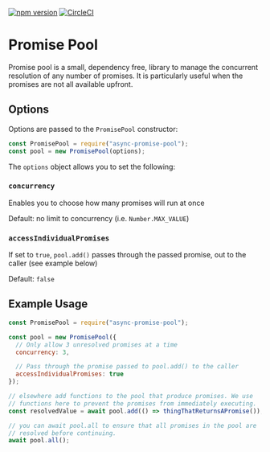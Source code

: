 [![npm version](https://badge.fury.io/js/async-promise-pool.svg)](https://badge.fury.io/js/async-promise-pool) [![CircleCI](https://circleci.com/gh/tommoor/promise-pool.svg?style=svg)](https://circleci.com/gh/tommoor/promise-pool)

# Promise Pool

Promise pool is a small, dependency free, library to manage the
concurrent resolution of any number of promises. It is particularly useful
when the promises are not all available upfront.

## Options

Options are passed to the `PromisePool` constructor:
```javascript
const PromisePool = require("async-promise-pool");
const pool = new PromisePool(options);
```

The `options` object allows you to set the following:

### `concurrency`
Enables you to choose how many promises will run at once

Default: no limit to concurrency (i.e. `Number.MAX_VALUE`)

### `accessIndividualPromises`
If set to `true`, `pool.add()` passes through the passed promise, out to the caller (see example below)

Default: `false`

## Example Usage
```javascript
const PromisePool = require("async-promise-pool");

const pool = new PromisePool({
  // Only allow 3 unresolved promises at a time
  concurrency: 3,

  // Pass through the promise passed to pool.add() to the caller
  accessIndividualPromises: true
});

// elsewhere add functions to the pool that produce promises. We use
// functions here to prevent the promises from immediately executing.
const resolvedValue = await pool.add(() => thingThatReturnsAPromise());

// you can await pool.all to ensure that all promises in the pool are
// resolved before continuing.
await pool.all();
```

